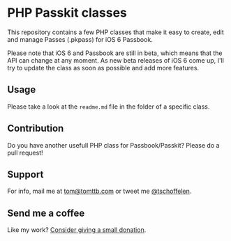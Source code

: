 # PHP Passkit classes
This repository contains a few PHP classes that make it easy to create, edit and manage Passes (.pkpass) for iOS 6 Passbook.

Please note that iOS 6 and Passbook are still in beta, which means that the API can change at any moment. As new beta releases of iOS 6 come up, I'll try to update the class as soon as possible and add more features.

## Usage
Please take a look at the `readme.md` file in the folder of a specific class.

## Contribution
Do you have another usefull PHP class for Passbook/Passkit? Please do a pull request!

## Support
For info, mail me at tom@tomttb.com or tweet me [@tschoffelen](http://www.twitter.com/tschoffelen).


## Send me a coffee
Like my work? [Consider giving a small donation](https://www.paypal.com/cgi-bin/webscr?cmd=_s-xclick&hosted_button_id=X8Y8GRHBU7V8N).
